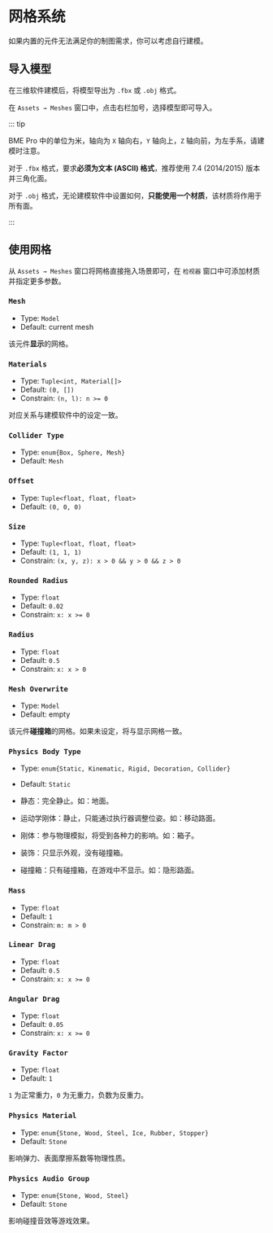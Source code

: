 # 网格系统

如果内置的元件无法满足你的制图需求，你可以考虑自行建模。

## 导入模型

在三维软件建模后，将模型导出为 `.fbx` 或 `.obj` 格式。

在 `Assets → Meshes` 窗口中，点击右栏加号，选择模型即可导入。

::: tip

BME Pro 中的单位为米，轴向为 `X` 轴向右，`Y` 轴向上，`Z` 轴向前，为左手系，请建模时注意。

对于 `.fbx` 格式，要求**必须为文本 (ASCII) 格式**，推荐使用 7.4 (2014/2015) 版本并三角化面。

对于 `.obj` 格式，无论建模软件中设置如何，**只能使用一个材质**，该材质将作用于所有面。

:::

## 使用网格

从 `Assets → Meshes` 窗口将网格直接拖入场景即可，在 `检视器` 窗口中可添加材质并指定更多参数。

### `Mesh`

- Type: `Model`
- Default: current mesh

该元件**显示**的网格。

### `Materials`

- Type: `Tuple<int, Material[]>`
- Default: `(0, [])`
- Constrain: `(n, l): n >= 0`

对应关系与建模软件中的设定一致。

### `Collider Type`

- Type: `enum{Box, Sphere, Mesh}`
- Default: `Mesh`

### `Offset`

- Type: `Tuple<float, float, float>`
- Default: `(0, 0, 0)`

### `Size` <badge text="Collider Type = Box"/>

- Type: `Tuple<float, float, float>`
- Default: `(1, 1, 1)`
- Constrain: `(x, y, z): x > 0 && y > 0 && z > 0`

### `Rounded Radius` <badge text="Collider Type = Box"/>

- Type: `float`
- Default: `0.02`
- Constrain: `x: x >= 0`

### `Radius` <badge text="Collider Type = Sphere"/>

- Type: `float`
- Default: `0.5`
- Constrain: `x: x > 0`

### `Mesh Overwrite` <badge text="Collider Type = Mesh"/>

- Type: `Model`
- Default: empty

该元件**碰撞箱**的网格。如果未设定，将与显示网格一致。

### `Physics Body Type`

- Type: `enum{Static, Kinematic, Rigid, Decoration, Collider}`
- Default: `Static`

- 静态：完全静止。如：地面。
- 运动学刚体：静止，只能通过执行器调整位姿。如：移动路面。
- 刚体：参与物理模拟，将受到各种力的影响。如：箱子。
- 装饰：只显示外观，没有碰撞箱。
- 碰撞箱：只有碰撞箱，在游戏中不显示。如：隐形路面。

### `Mass` <badge text="Physics Body Type = Rigid"/>

- Type: `float`
- Default: `1`
- Constrain: `m: m > 0`

### `Linear Drag` <badge text="Physics Body Type = Rigid"/>

- Type: `float`
- Default: `0.5`
- Constrain: `x: x >= 0`

### `Angular Drag` <badge text="Physics Body Type = Rigid"/>

- Type: `float`
- Default: `0.05`
- Constrain: `x: x >= 0`

### `Gravity Factor` <badge text="Physics Body Type = Rigid"/>

- Type: `float`
- Default: `1`

`1` 为正常重力，`0` 为无重力，负数为反重力。

### `Physics Material`

- Type: `enum{Stone, Wood, Steel, Ice, Rubber, Stopper}`
- Default: `Stone`

影响弹力、表面摩擦系数等物理性质。

### `Physics Audio Group`

- Type: `enum{Stone, Wood, Steel}`
- Default: `Stone`

影响碰撞音效等游戏效果。
